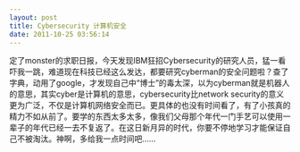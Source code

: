 ```yaml
---
layout: post
title: Cybersecurity 计算机安全
date: 2011-10-25 03:56:14
---
```




定了monster的求职日报，今天发现IBM狂招Cybersecurity的研究人员，猛一看吓我一跳，难道现在科技已经这么发达，都要研究cyberman的安全问题啦？查了字典，动用了google，才发现自己中“博士”的毒太深，以为cyberman就是机器人的意思，其实cyber是计算机的意思，cybersecurity比network
security的意义更为广泛，不仅是计算机网络安全而已。更具体的也没有时间看了，有了小孩真的精力不如从前了。要学的东西太多太多，像我们父母那个年代一门手艺可以使用一辈子的年代已经一去不复返了。在这日新月异的时代，你要不停地学习才能保证自己不被淘汰。神啊，多给我一点时间吧……


